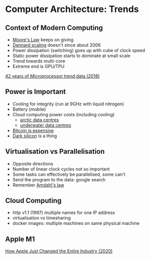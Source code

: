 

# Computer Architecture: Trends 


## Context of Modern Computing


- [Moore's Law](https://en.wikipedia.org/wiki/Moore%27s_law) keeps on giving
- [Dennard scaling](https://en.wikipedia.org/wiki/Dennard_scaling) doesn't since about 2006
- Power dissipation (switching) goes up with cube of clock speed
- Static power dissipation starts to dominate at small scale
- Trend towards multi-core
- Extreme end is GPU/TPU



[42 years of Microprocessor trend data (2018)](https://www.karlrupp.net/2018/02/42-years-of-microprocessor-trend-data/)


## Power is Important


- Cooling for integrity (run at 9GHz with liquid nitrogen)
- Battery (mobile)
- Cloud computing power costs (including cooling)
  - [arctic data centres](https://www.bbc.co.uk/news/technology-40922048)
  - [underwater data centres](https://www.bbc.co.uk/news/technology-44368813)
- [Bitcoin is expensive](https://powercompare.co.uk/bitcoin-mining-electricity-map/)
- [Dark silicon](https://www.cc.gatech.edu/~hadi/doc/paper/2012-toppicks-dark_silicon.pdf) is a thing



## Virtualisation vs Parallelisation

- Opposite directions
- Number of linear clock cycles not so important
- Some tasks can effectively be parallelised, some can't
- Send the program to the data: google search
- Remember [Amdahl's law](https://en.wikipedia.org/wiki/Amdahl%27s_law)


## Cloud Computing

- http v1.1 (1997) multiple names for one IP address
- virtualisation vs timesharing
- docker images: multiple machines on same physical machine


## Apple M1

[How Apple Just Changed the Entire Industry (2020)](https://www.youtube.com/watch?v=OuF9weSkS68)


